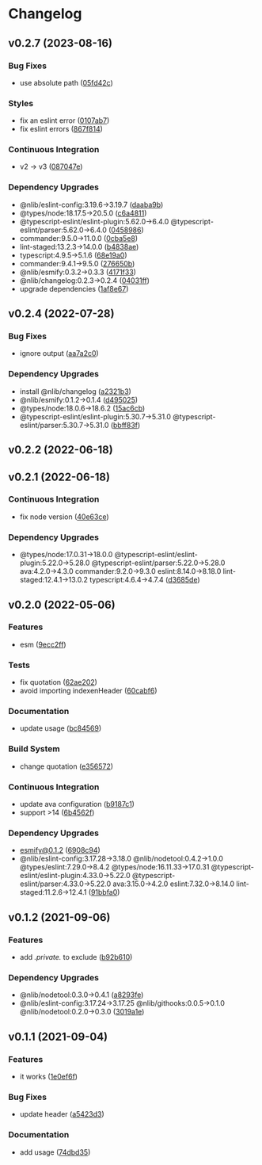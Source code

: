 # Changelog

## v0.2.7 (2023-08-16)

### Bug Fixes

- use absolute path ([05fd42c](https://github.com/nlibjs/indexen/commit/05fd42cf1810f65eb65e3f7f429206a93fe0922e))

### Styles

- fix an eslint error ([0107ab7](https://github.com/nlibjs/indexen/commit/0107ab7ce6a3715c3aa4689c76b9445dce1bafef))
- fix eslint errors ([867f814](https://github.com/nlibjs/indexen/commit/867f8142a3cd10f09c30cd81210efccedf88847d))

### Continuous Integration

- v2 → v3 ([087047e](https://github.com/nlibjs/indexen/commit/087047e912d710e06b2a10c7a7ca791e90994170))

### Dependency Upgrades

- @nlib/eslint-config:3.19.6→3.19.7 ([daaba9b](https://github.com/nlibjs/indexen/commit/daaba9b0abc6b75d5090172d00009fc43d94ce60))
- @types/node:18.17.5→20.5.0 ([c6a4811](https://github.com/nlibjs/indexen/commit/c6a4811756266013ab4aec746c39efbfe96e0e6c))
- @typescript-eslint/eslint-plugin:5.62.0→6.4.0 @typescript-eslint/parser:5.62.0→6.4.0 ([0458986](https://github.com/nlibjs/indexen/commit/0458986d41b077ef13ffe73e3be040591f9db4a0))
- commander:9.5.0→11.0.0 ([0cba5e8](https://github.com/nlibjs/indexen/commit/0cba5e801b3475d21aa3ce9e1aed9e0ed398af77))
- lint-staged:13.2.3→14.0.0 ([b4838ae](https://github.com/nlibjs/indexen/commit/b4838ae0eb280496bf1fcf499b619874e0fd85e7))
- typescript:4.9.5→5.1.6 ([68e19a0](https://github.com/nlibjs/indexen/commit/68e19a0a12095a77e6ff3d2eb3fff0d99f516fb3))
- commander:9.4.1→9.5.0 ([276650b](https://github.com/nlibjs/indexen/commit/276650be3e35732beac61316e9b5c9de3b91e666))
- @nlib/esmify:0.3.2→0.3.3 ([4171f33](https://github.com/nlibjs/indexen/commit/4171f3314a8f120a9ee5252bd060fb29a4ecd8ba))
- @nlib/changelog:0.2.3→0.2.4 ([04031ff](https://github.com/nlibjs/indexen/commit/04031ffaacfef4276eb9d9f5efff86b07dec2616))
- upgrade dependencies ([1af8e67](https://github.com/nlibjs/indexen/commit/1af8e6768c73059175b191f7626086540596320c))


## v0.2.4 (2022-07-28)

### Bug Fixes

- ignore output ([aa7a2c0](https://github.com/nlibjs/indexen/commit/aa7a2c08c47fdd2cf8ad0f75beac25bb46cf4253))

### Dependency Upgrades

- install @nlib/changelog ([a2321b3](https://github.com/nlibjs/indexen/commit/a2321b3c56e0ec113b2ca667fe34edc8f4c24873))
- @nlib/esmify:0.1.2→0.1.4 ([d495025](https://github.com/nlibjs/indexen/commit/d495025bc0269d85cb3c94382f7ce15066f6fccf))
- @types/node:18.0.6→18.6.2 ([15ac6cb](https://github.com/nlibjs/indexen/commit/15ac6cb70b80f7689a28bf4e28fc61548f008527))
- @typescript-eslint/eslint-plugin:5.30.7→5.31.0 @typescript-eslint/parser:5.30.7→5.31.0 ([bbff83f](https://github.com/nlibjs/indexen/commit/bbff83fb98c19be0438d4edf6bbcc455cc9813ac))


## v0.2.2 (2022-06-18)


## v0.2.1 (2022-06-18)

### Continuous Integration

- fix node version ([40e63ce](https://github.com/nlibjs/indexen/commit/40e63ceddd2326da1c4dcba86ce425557f02d06d))

### Dependency Upgrades

- @types/node:17.0.31→18.0.0 @typescript-eslint/eslint-plugin:5.22.0→5.28.0 @typescript-eslint/parser:5.22.0→5.28.0 ava:4.2.0→4.3.0 commander:9.2.0→9.3.0 eslint:8.14.0→8.18.0 lint-staged:12.4.1→13.0.2 typescript:4.6.4→4.7.4 ([d3685de](https://github.com/nlibjs/indexen/commit/d3685debc88f5c542c4291a36c318df50e95dad1))


## v0.2.0 (2022-05-06)

### Features

- esm ([9ecc2ff](https://github.com/nlibjs/indexen/commit/9ecc2ffe1160ebb9bca7135a13400d83fc6dbe80))

### Tests

- fix quotation ([62ae202](https://github.com/nlibjs/indexen/commit/62ae2023d350d318997f7265c2c8c37909758461))
- avoid importing indexenHeader ([60cabf6](https://github.com/nlibjs/indexen/commit/60cabf65c56b187f8bc2e96884735f6d81fa7067))

### Documentation

- update usage ([bc84569](https://github.com/nlibjs/indexen/commit/bc84569f686a08ed31778c6f22c69e18dd34155c))

### Build System

- change quotation ([e356572](https://github.com/nlibjs/indexen/commit/e356572215d02a17bda0ba1a7f51a37ada6034f9))

### Continuous Integration

- update ava configuration ([b9187c1](https://github.com/nlibjs/indexen/commit/b9187c1eb47ea83ef513cec663e26a2ce54df5f9))
- support >14 ([6b4562f](https://github.com/nlibjs/indexen/commit/6b4562f8f2c3082c48a031cf70451f82c6d4acaf))

### Dependency Upgrades

- esmify@0.1.2 ([6908c94](https://github.com/nlibjs/indexen/commit/6908c940a965653892ca56e44fda395f710d5cd0))
- @nlib/eslint-config:3.17.28→3.18.0 @nlib/nodetool:0.4.2→1.0.0 @types/eslint:7.29.0→8.4.2 @types/node:16.11.33→17.0.31 @typescript-eslint/eslint-plugin:4.33.0→5.22.0 @typescript-eslint/parser:4.33.0→5.22.0 ava:3.15.0→4.2.0 eslint:7.32.0→8.14.0 lint-staged:11.2.6→12.4.1 ([91bbfa0](https://github.com/nlibjs/indexen/commit/91bbfa01c542c446ddb1cebdaa195bdf8d92839d))


## v0.1.2 (2021-09-06)

### Features

- add *.private.* to exclude ([b92b610](https://github.com/nlibjs/indexen/commit/b92b6105b44acbc0004942c18501654fbf2f84ed))

### Dependency Upgrades

- @nlib/nodetool:0.3.0→0.4.1 ([a8293fe](https://github.com/nlibjs/indexen/commit/a8293fe88ca2e3ff7791379c02097f00950716af))
- @nlib/eslint-config:3.17.24→3.17.25 @nlib/githooks:0.0.5→0.1.0 @nlib/nodetool:0.2.0→0.3.0 ([3019a1e](https://github.com/nlibjs/indexen/commit/3019a1ed52a56f6ee2004eb316ab650790ac7dea))


## v0.1.1 (2021-09-04)

### Features

- it works ([1e0ef6f](https://github.com/nlibjs/indexen/commit/1e0ef6f60a6cae2888d45dfe14fa694fd32be7a2))

### Bug Fixes

- update header ([a5423d3](https://github.com/nlibjs/indexen/commit/a5423d308053d0fd4cabcc2c97175a8a1b71cb67))

### Documentation

- add usage ([74dbd35](https://github.com/nlibjs/indexen/commit/74dbd353d34b894ef84b20aaf3a8c06f306eaaac))



